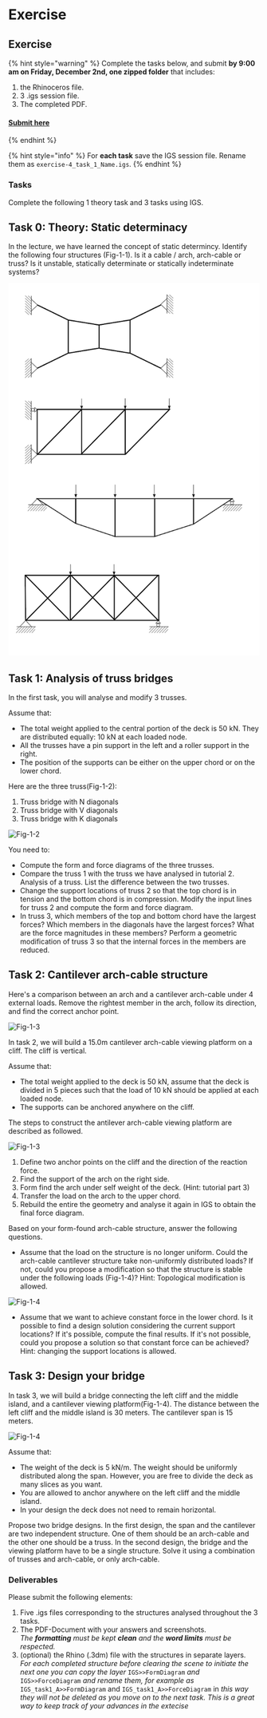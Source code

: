 # Exercise

## Exercise

{% hint style="warning" %}
Complete the tasks below, and submit **by 9:00 am on Friday, December 2nd, one zipped folder** that includes:

1. the Rhinoceros file.
2. 3 .igs session file.
3. The completed PDF.



#### [**Submit here**](https://polybox.ethz.ch/index.php/s/4Am1YGniSK1xRNL)
{% endhint %}

{% hint style="info" %}
For **each task** save the IGS session file. Rename them as `exercise-4_task_1_Name.igs`.
{% endhint %}

### Tasks

Complete the following 1 theory task and 3 tasks using IGS.

## Task 0: Theory: Static determinacy

In the lecture, we have learned the concept of static determincy. Identify the following four structures (Fig-1-1). Is it a cable / arch, arch-cable or truss? Is it unstable, statically determinate or statically indeterminate systems?

![Fig-1-1](../../.gitbook/assets/theory.png)

## Task 1: Analysis of truss bridges

In the first task, you will analyse and modify 3 trusses.

Assume that:

* The total weight applied to the central portion of the deck is 50 kN. They are distributed equally: 10 kN at each loaded node.
* All the trusses have a pin support in the left and a roller support in the right.
* The position of the supports can be either on the upper chord or on the lower chord.

Here are the three truss(Fig-1-2):

1. Truss bridge with N diagonals
2. Truss bridge with V diagonals
3. Truss bridge with K diagonals

![Fig-1-2](../../.gitbook/assets/3\_truss\_bridges.png)

You need to:

* Compute the form and force diagrams of the three trusses.
* Compare the truss 1 with the truss we have analysed in tutorial 2. Analysis of a truss. List the difference between the two trusses.
* Change the support locations of truss 2 so that the top chord is in tension and the bottom chord is in compression. Modify the input lines for truss 2 and compute the form and force diagram.
* In truss 3, which members of the top and bottom chord have the largest forces? Which members in the diagonals have the largest forces? What are the force magnitudes in these members? Perform a geometric modification of truss 3 so that the internal forces in the members are reduced.

## Task 2: Cantilever arch-cable structure

Here's a comparison between an arch and a cantilever arch-cable under 4 external loads. Remove the rightest member in the arch, follow its direction, and find the correct anchor point.

![Fig-1-3](../../.gitbook/assets/cantilever\_exp.png)

In task 2, we will build a 15.0m cantilever arch-cable viewing platform on a cliff. The cliff is vertical.

Assume that:

* The total weight applied to the deck is 50 kN, assume that the deck is divided in 5 pieces such that the load of 10 kN should be applied at each loaded node.
* The supports can be anchored anywhere on the cliff.

The steps to construct the antilever arch-cable viewing platform are described as followed.

![Fig-1-3](../../.gitbook/assets/cantilever\_steps.png)

1. Define two anchor points on the cliff and the direction of the reaction force.
2. Find the support of the arch on the right side.
3. Form find the arch under self weight of the deck. (Hint: tutorial part 3)
4. Transfer the load on the arch to the upper chord.
5. Rebuild the entire the geometry and analyse it again in IGS to obtain the final force diagram.

Based on your form-found arch-cable structure, answer the following questions.

* Assume that the load on the structure is no longer uniform. Could the arch-cable cantilever structure take non-uniformly distributed loads? If not, could you propose a modification so that the structure is stable under the following loads (Fig-1-4)? Hint: Topological modification is allowed.

![Fig-1-4](../../.gitbook/assets/cantilever\_unequal.png)

* Assume that we want to achieve constant force in the lower chord. Is it possible to find a design solution considering the current support locations? If it's possible, compute the final results. If it's not possible, could you propose a solution so that constant force can be achieved? Hint: changing the support locations is allowed.

## Task 3: Design your bridge

In task 3, we will build a bridge connecting the left cliff and the middle island, and a cantilever viewing platform(Fig-1-4). The distance between the left cliff and the middle island is 30 meters. The cantilever span is 15 meters.

![Fig-1-4](../../.gitbook/assets/bridge\_design.png)

Assume that:

* The weight of the deck is 5 kN/m. The weight should be uniformly distributed along the span. However, you are free to divide the deck as many slices as you want.
* You are allowed to anchor anywhere on the left cliff and the middle island.
* In your design the deck does not need to remain horizontal.

Propose two bridge designs. In the first design, the span and the cantilever are two independent structure. One of them should be an arch-cable and the other one should be a truss. In the second design, the bridge and the viewing platform have to be a single structure. Solve it using a combination of trusses and arch-cable, or only arch-cable.

### Deliverables

Please submit the following elements:

1. Five .igs files corresponding to the structures analysed throughout the 3 tasks.
2. The PDF-Document with your answers and screenshots.\
   _The **formatting** must be kept **clean** and the **word limits** must be respected._
3. (optional) the Rhino (.3dm) file with the structures in separate layers.\
   _For each completed structure before clearing the scene to initiate the next one you can copy the layer_ `IGS>>FormDiagram` _and_ `IGS>>ForceDiagram` _and rename them, for example as_ `IGS_task1_A>>FormDiagram` and `IGS_task1_A>>ForceDiagram` in _this way they will not be deleted as you move on to the next task. This is a great way to keep track of your advances in the extecise_
